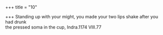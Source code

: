 +++
title = "10"

+++
Standing up with your might, you made your two lips shake after you  had drunk  
the pressed soma in the cup, Indra.1174 VIII.77  